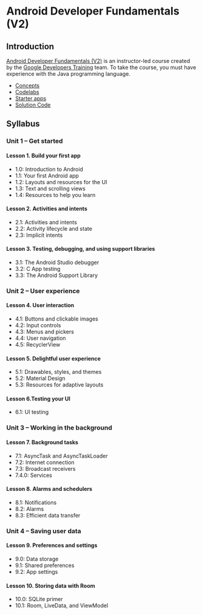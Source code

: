 # Android Developer Fundamentals (V2) 

## Introduction
[Android Developer Fundamentals (V2)](https://developer.android.com/courses/fundamentals-training/overview-v2) is an instructor-led course created by the [Google Developers Training](https://developers.google.com/training) team. To take the course, you must have experience with the Java programming language.


- [Concepts](https://google-developer-training.github.io/android-developer-fundamentals-course-concepts-v2/)
- [Codelabs](https://developer.android.com/courses/fundamentals-training/toc-v2)
- [Starter apps](https://github.com/google-developer-training/android-fundamentals-starter-apps-v2)
- [Solution Code](https://github.com/google-developer-training/android-fundamentals-apps-v2)



## Syllabus

### Unit 1 – Get started
#### Lesson 1. Build your first app
- 1.0: Introduction to Android
- 1.1: Your first Android app
- 1.2: Layouts and resources for the UI
- 1.3: Text and scrolling views
- 1.4: Resources to help you learn
#### Lesson 2. Activities and intents
- 2.1: Activities and intents
- 2.2: Activity lifecycle and state
- 2.3: Implicit intents
#### Lesson 3. Testing, debugging, and using support libraries
- 3.1: The Android Studio debugger
- 3.2: C App testing
- 3.3: The Android Support Library


### Unit 2 – User experience
#### Lesson 4. User interaction
- 4.1: Buttons and clickable images
- 4.2: Input controls
- 4.3: Menus and pickers
- 4.4: User navigation
- 4.5: RecyclerView
#### Lesson 5. Delightful user experience
- 5.1: Drawables, styles, and themes
- 5.2: Material Design
- 5.3: Resources for adaptive layouts
#### Lesson 6.Testing your UI
- 6.1: UI testing


### Unit 3 – Working in the background
#### Lesson 7. Background tasks
- 7.1: AsyncTask and AsyncTaskLoader
- 7.2: Internet connection
- 7.3: Broadcast receivers
- 7.4.0: Services
#### Lesson 8. Alarms and schedulers
- 8.1: Notifications
- 8.2: Alarms
- 8.3: Efficient data transfer


### Unit 4 – Saving user data
#### Lesson 9. Preferences and settings
- 9.0: Data storage
- 9.1: Shared preferences
- 9.2: App settings
#### Lesson 10. Storing data with Room
- 10.0: SQLite primer
- 10.1: Room, LiveData, and ViewModel
